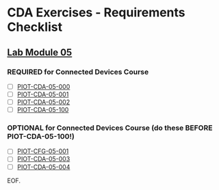 # CDA Exercises - Requirements Checklist

## [Lab Module 05](https://github.com/orgs/programming-the-iot/projects/1#column-10488421)

### REQUIRED for Connected Devices Course

- [ ] [PIOT-CDA-05-000](https://github.com/programming-the-iot/book-exercise-tasks/issues/12)
- [ ] [PIOT-CDA-05-001](https://github.com/programming-the-iot/book-exercise-tasks/issues/143)
- [ ] [PIOT-CDA-05-002](https://github.com/programming-the-iot/book-exercise-tasks/issues/63)
- [ ] [PIOT-CDA-05-100](https://github.com/programming-the-iot/book-exercise-tasks/issues/6)

### OPTIONAL for Connected Devices Course (do these BEFORE PIOT-CDA-05-100!)
- [ ] [PIOT-CFG-05-001](https://github.com/programming-the-iot/book-exercise-tasks/issues/72)
- [ ] [PIOT-CDA-05-003](https://github.com/programming-the-iot/book-exercise-tasks/issues/73)
- [ ] [PIOT-CDA-05-004](https://github.com/programming-the-iot/book-exercise-tasks/issues/75)

EOF.
